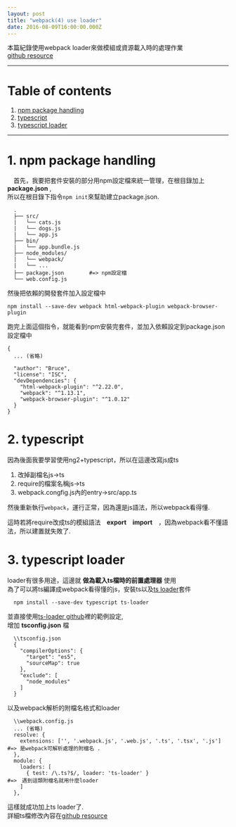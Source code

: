 ```yaml
---
layout: post
title: "webpack(4) use loader"
date: 2016-08-09T16:00:00.000Z
---
```


本篇紀錄使用webpack loader來做模組或資源載入時的處理作業  
[github resource](https://github.com/weichou1229/webpack-practice/tree/master/useLoader)  

--------------------------------------------------------------------------------

# Table of contents

1. [npm package handling](#npm-package-handling)
2. [typescript](#typescript)
3. [typescript loader](#typescript-loader)

--------------------------------------------------------------------------------  

# 1\. npm package handling
　首先，我要把套件安裝的部分用npm設定檔來統一管理，在根目錄加上 **package.json** ,  
所以在根目錄下指令`npm init`來幫助建立package.json.

```
  .
  ├── src/                     
  |   └── cats.js
  |   └── dogs.js       
  |   └── app.js   
  ├── bin/              
  |   └── app.bundle.js         
  ├── node_modules/             
  |   └── webpack/
  |   └── ...
  ├── package.json        #=> npm設定檔
  └── web.config.js
```

然後把依賴的開發套件加入設定檔中

```
npm install --save-dev webpack html-webpack-plugin webpack-browser-plugin
```
跑完上面這個指令，就能看到npm安裝完套件，並加入依賴設定到package.json設定檔中    

```
{
  ... (省略)

  "author": "Bruce",
  "license": "ISC",
  "devDependencies": {
    "html-webpack-plugin": "^2.22.0",
    "webpack": "^1.13.1",
    "webpack-browser-plugin": "^1.0.12"
  }
}
```

# 2\. typescript  
因為後面我要學習使用ng2+typescript，所以在這邊改寫js成ts  

1. 改掉副檔名js->ts
2. require的檔案名稱js->ts
3. webpack.congfig.js內的entry->src/app.ts  

然後重新執行`webpack`，運行正常，因為還是js語法，所以webpack看得懂.  

這時若將require改成ts的模組語法　**export　import**　，因為webpack看不懂語法，所以建置就失敗了.

# 3\. typescript loader  
loader有很多用途，這邊就 **做為載入ts檔時的前置處理器** 使用  
為了可以將ts編譯成webpack看得懂的js，安裝ts以及[ts loader][tsLoaderGithub]套件

```
  npm install --save-dev typescript ts-loader
```  
並直接使用[ts-loader github][tsLoaderGithub]裡的範例設定,  
增加 **tsconfig.json** 檔

```
  \\tsconfig.json
  {
    "compilerOptions": {
      "target": "es5",
      "sourceMap": true
    },
    "exclude": [
      "node_modules"
    ]
  }
```

以及webpack解析的附檔名格式和loader  

```
  \\webpack.config.js
  ... (省略)
  resolve: {
    extensions: ['', '.webpack.js', '.web.js', '.ts', '.tsx', '.js']	        #=> 是webpack可解析處理的附檔名 .
  },
  module: {
    loaders: [
      { test: /\.ts?$/, loader: 'ts-loader' }                                 #=>　遇到這類附檔名就用什麼loader
    ]
  },

```

這樣就成功加上ts loader了.  
詳細ts檔修改內容在[github resource](https://github.com/weichou1229/webpack-practice/tree/master/useLoader)

[tsLoaderGithub]:https://github.com/TypeStrong/ts-loader#typescript-loader-for-webpack

